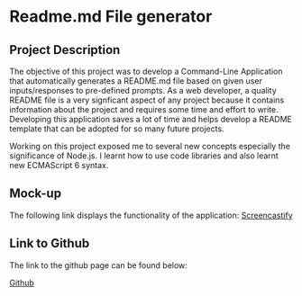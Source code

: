 # Readme.md File generator 

## Project Description
The objective of this project was to develop a Command-Line Application that automatically generates a README.md file based on given user inputs/responses to pre-defined prompts. As a web developer, a quality README file is a very signficant aspect of any project because it contains information about the project and requires some time and effort to write. Developing this application saves a lot of time and helps develop a README template that can be adopted for so many future projects.

Working on this project exposed me to several new concepts especially the significance of Node.js. I learnt how to use code libraries and also learnt new ECMAScript 6 syntax.

## Mock-up 
The following link displays the functionality of the application:
[Screencastify]()

## Link to Github

The link to the github page can be found below:

[Github](https://github.com/anayoifediora/ReadMe-CLI-Application)



